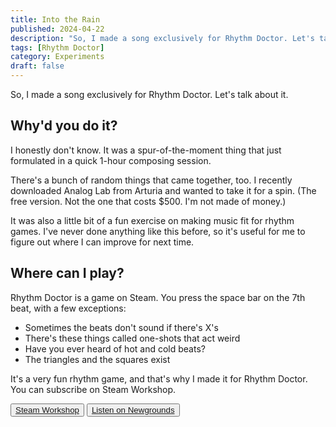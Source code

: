 ```yaml
---
title: Into the Rain
published: 2024-04-22
description: "So, I made a song exclusively for Rhythm Doctor. Let's talk about it."
tags: [Rhythm Doctor]
category: Experiments
draft: false
---
```


So, I made a song exclusively for Rhythm Doctor. Let's talk about it.

## Why'd you do it?

I honestly don't know. It was a spur-of-the-moment thing that just formulated
in a quick 1-hour composing session.

There's a bunch of random things that came together, too. I recently downloaded
Analog Lab from Arturia and wanted to take it for a spin. (The free version. Not the one that
costs $500. I'm not made of money.)

It was also a little bit of a fun exercise on making music fit for rhythm games.
I've never done anything like this before, so it's useful for me to figure out where I can
improve for next time.

## Where can I play?

Rhythm Doctor is a game on Steam. You press the space bar on the 7th beat, with a few exceptions:
- Sometimes the beats don't sound if there's X's
- There's these things called one-shots that act weird
- Have you ever heard of hot and cold beats?
- The triangles and the squares exist

It's a very fun rhythm game, and that's why I made it for Rhythm Doctor. You can subscribe on Steam Workshop.

<button class="bg-transparent hover:bg-blue-100 text-blue-700 font-semibold hover:text-white py-2 px-4 border border-blue-900 hover:border-transparent rounded">
  <a href="https://steamcommunity.com/sharedfiles/filedetails/?id=3222827971">Steam Workshop</a>
</button>

<button class="bg-transparent hover:bg-orange-100 font-semibold hover:text-white py-2 px-4 border border-orange-900 hover:border-transparent rounded">
  <a href="https://www.newgrounds.com/audio/listen/1316136">Listen on Newgrounds</a>
</button>
